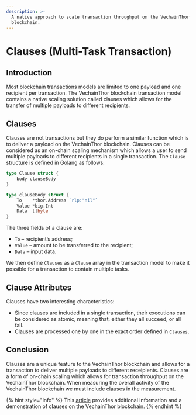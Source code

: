 ```yaml
---
description: >-
  A native approach to scale transaction throughput on the VechainThor
  blockchain.
---
```


# Clauses (Multi-Task Transaction)

## Introduction <a href="#clauses" id="clauses"></a>

Most blockchain transactions models are limited to one payload and one recipient per transaction. The VechainThor blockchain transaction model contains a native scaling solution called clauses which allows for the transfer of multiple payloads to different recipients.

## Clauses <a href="#clauses" id="clauses"></a>

Clauses are not transactions but they do perform a similar function which is to deliver a payload on the VechainThor blockchain. Clauses can be considered as an on-chain scaling mechanism which allows a user to send multiple payloads to different recipients in a single transaction. The `Clause` structure is defined in Golang as follows:

```go
type Clause struct {
	body clauseBody
}

type clauseBody struct {
	To    *thor.Address `rlp:"nil"`
	Value *big.Int
	Data  []byte
}
```

The three fields of a clause are:

* `To` – recipient’s address;
* `Value` – amount to be transferred to the recipient;
* `Data` – input data.

We then define `Clauses` as a `Clause` array in the transaction model to make it possible for a transaction to contain multiple tasks.

## Clause Attributes

Clauses have two interesting characteristics:

* Since clauses are included in a single transaction, their executions can be considered as atomic, meaning that, either they all succeed, or all fail.
* Clauses are processed one by one in the exact order defined in `Clauses`.

## Conclusion

Clauses are a unique feature to the VechainThor blockchain and allows for a transaction to deliver multiple payloads to different receipients. Clauses are a form of on-chain scaling which allows for transaction throughput on the VechainThor blockchain. When measuring the overall activity of the VechainThor blockchain we must include clauses in the measurement.

{% hint style="info" %}
This [article](https://mirei83.medium.com/howto-vechain-blockchain-part-4-8c1e363da00f) provides additional information and a demonstration of clauses on the VechainThor blockchain.&#x20;
{% endhint %}
